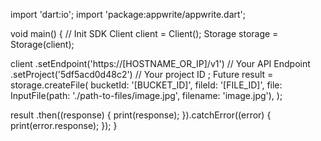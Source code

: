 import 'dart:io';
import 'package:appwrite/appwrite.dart';

void main() { // Init SDK
  Client client = Client();
  Storage storage = Storage(client);

  client
    .setEndpoint('https://[HOSTNAME_OR_IP]/v1') // Your API Endpoint
    .setProject('5df5acd0d48c2') // Your project ID
  ;
  Future result = storage.createFile(
    bucketId: '[BUCKET_ID]',
    fileId: '[FILE_ID]',
    file: InputFile(path: './path-to-files/image.jpg', filename: 'image.jpg'),
  );

  result
    .then((response) {
      print(response);
    }).catchError((error) {
      print(error.response);
  });
}
